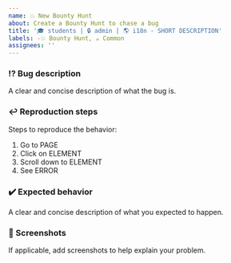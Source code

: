 ```yaml
---
name: 💥 New Bounty Hunt
about: Create a Bounty Hunt to chase a bug
title: '🎓 students | 🔒 admin | 🌎 i18n - SHORT DESCRIPTION'
labels: -💥 Bounty Hunt, ☕️ Common
assignees: ''
---
```


### ⁉️ Bug description

A clear and concise description of what the bug is.

### ↩️ Reproduction steps

Steps to reproduce the behavior:

1. Go to PAGE
2. Click on ELEMENT
3. Scroll down to ELEMENT
4. See ERROR

### ✔️ Expected behavior

A clear and concise description of what you expected to happen.

### 📸 Screenshots

If applicable, add screenshots to help explain your problem.
